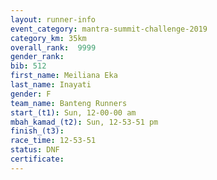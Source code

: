 ```yaml
---
layout: runner-info 
event_category: mantra-summit-challenge-2019 
category_km: 35km 
overall_rank:  9999
gender_rank: 
bib: 512
first_name: Meiliana Eka
last_name: Inayati
gender: F
team_name: Banteng Runners
start_(t1): Sun, 12-00-00 am
mbah_kamad_(t2): Sun, 12-53-51 pm
finish_(t3): 
race_time: 12-53-51
status: DNF
certificate: 
---
```

